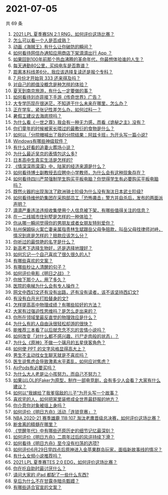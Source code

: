 # 2021-07-05

共 69 条

<!-- BEGIN -->
<!-- 最后更新时间 Mon Jul 05 2021 06:01:48 GMT+0800 (China Standard Time) -->

1. [2021 LPL 夏季赛SN 2:1 RNG，如何评价这场比赛？](https://www.zhihu.com/question/470013968)
2. [怎么可以看一个人是否成熟？](https://www.zhihu.com/question/415808060)
3. [动画《海贼王》有什么让你破防的瞬间？](https://www.zhihu.com/question/466340998)
4. [如何看待网信办通知应用商店下架滴滴出行 App ？](https://www.zhihu.com/question/470015739)
5. [如果回到100年前那个热血沸腾的革命年代，你最想体验谁的人生？](https://www.zhihu.com/question/460118166)
6. [每天通勤80公里，买纯电车是否靠谱？](https://www.zhihu.com/question/468510743)
7. [距离本科线差6分，我应该选择复读还是报个专科？](https://www.zhihu.com/question/467517153)
8. [7 月份才开始背 333 还来得及吗？](https://www.zhihu.com/question/405506994)
9. [对自己的颜值没概念是种怎样的体验？](https://www.zhihu.com/question/309262006)
10. [夏天到南京旅游，有什么一定要做的事？](https://www.zhihu.com/question/469022675)
11. [如何看待刘亦菲接下手游《传奇世界》广告？](https://www.zhihu.com/question/469422532)
12. [大专学历现在很迷茫，不知道干什么未来在哪里，怎么办？](https://www.zhihu.com/question/467003536)
13. [正在学车，紧张记性差怎么办，如何过科一？](https://www.zhihu.com/question/458621193)
14. [暑假工建议去海底捞吗？](https://www.zhihu.com/question/398756321)
15. [为什么看《一世之尊》我会有一种无力感，而看《诡秘之主》没有？](https://www.zhihu.com/question/466875284)
16. [你们童年的时候被家长喂过的最敷衍的食物是什么？](https://www.zhihu.com/question/462844792)
17. [如何以「分院帽喊出了我的分院结果：阿兹卡班」为开头写一篇小说?](https://www.zhihu.com/question/386972533)
18. [Windows有哪些神级软件？](https://www.zhihu.com/question/465494790)
19. [有什么好看的追妻火葬场小说？](https://www.zhihu.com/question/463891070)
20. [为什么最近吴京的表情包这么多?](https://www.zhihu.com/question/459051105)
21. [日本高中生真实生活是怎样的?](https://www.zhihu.com/question/358652855)
22. [《情深深雨濛濛》中，陆家的经济来源是什么？](https://www.zhihu.com/question/54479741)
23. [如何看待博士副教授去应聘中小学教师，为什么会有这种现象存在？](https://www.zhihu.com/question/469006927)
24. [如何看待四川严禁强制学生购买平板电脑？你觉得学生有必要购买平板电脑吗？](https://www.zhihu.com/question/469907647)
25. [既然火器的出现淘汰了欧洲骑士阶级为什么没有淘汰日本武士阶级?](https://www.zhihu.com/question/469293153)
26. [如何看待维他奶集团在采购部员工「恐怖袭击」警方并自杀后，发布的两面派声明？](https://www.zhihu.com/question/469732478)
27. [滴滴严重违法违规收集使用个人信息被下架，有哪些值得关注的信息？](https://www.zhihu.com/question/470016029)
28. [在一二线城市住别墅是怎样的一种体验？](https://www.zhihu.com/question/350485995)
29. [你从哪一瞬间觉得你的男朋友或者女朋友特别爱你？](https://www.zhihu.com/question/310415598)
30. [杭州保姆纵火案亡妻亲属指责林生斌跟岳父母争赔款，叫岳父母找律师对峙，情况到底是怎样的？赔款应该怎么分？](https://www.zhihu.com/question/469306984)
31. [你听过的最惊艳的名字是什么？](https://www.zhihu.com/question/265694919)
32. [新高考下选择生物好，还是选择地理好？](https://www.zhihu.com/question/463643144)
33. [如何忘记一个自己喜欢了很久很久的人?](https://www.zhihu.com/question/468233405)
34. [有哪些喜欢的文案？](https://www.zhihu.com/question/460143596)
35. [有哪些秒让人清醒的句子？](https://www.zhihu.com/question/464766380)
36. [如何评价电影《明日之战》？](https://www.zhihu.com/question/469466765)
37. [你放下那个人，用了多久？](https://www.zhihu.com/question/459105986)
38. [医院的电梯为什么会有专人操作？](https://www.zhihu.com/question/275348817)
39. [网文中西幻文还有没有出路，还有没有读者，该不该坚持西幻文?](https://www.zhihu.com/question/469646044)
40. [有没有白月光打脸替身的文?](https://www.zhihu.com/question/459071698)
41. [怎样提高高中物理成绩？有哪些较好的方法？](https://www.zhihu.com/question/20300295)
42. [大家有过强迫性思维吗？是怎么走出来的？](https://www.zhihu.com/question/400662217)
43. [你所在领域里最反直觉的物理效应是什么？](https://www.zhihu.com/question/466498607)
44. [为什么有的人自由泳很轻松却游的很快？](https://www.zhihu.com/question/368523197)
45. [能推荐三本看了以后就念念不忘的言情小说吗？](https://www.zhihu.com/question/420713607)
46. [如何改变「对什么都不感兴趣，行尸走肉般的状态」？](https://www.zhihu.com/question/31249796)
47. [为什么《原神》不做一个璃月的五星侠客角色？](https://www.zhihu.com/question/468594400)
48. [如何使 PPT 的文字风格显得高大上？](https://www.zhihu.com/question/26104860)
49. [男生不主动找女生聊天就是不喜欢吗？](https://www.zhihu.com/question/428269881)
50. [医生说焦虑会导致激素水平紊乱，如何应对焦虑？](https://www.zhihu.com/question/469907164)
51. [AirPods有必要买吗？](https://www.zhihu.com/question/465884888)
52. [为什么大人老是让小孩努力，而自己不努力？](https://www.zhihu.com/question/465729487)
53. [如果以LOL的Faker为原型，制作一部电竞剧，会有多少人会看？大家有什么建议？](https://www.zhihu.com/question/467272877)
54. [如何以“我嫁给了我爹宿敌的儿子”为开头写一个故事？](https://www.zhihu.com/question/425380931)
55. [喜欢宅的人，如何把家里装修成全世界最舒服的地方？](https://www.zhihu.com/question/35781319)
56. [你介意你对象被瑶上身吗？](https://www.zhihu.com/question/429956758)
57. [如何评价《明日方舟》活动「连锁竞赛」？](https://www.zhihu.com/question/469569572)
58. [NBA 2020-21 赛季雄鹿 118:107
    淘汰老鹰晋级总决赛，如何评价这场比赛？](https://www.zhihu.com/question/469901211)
59. [断舍离的精髓在哪里？](https://www.zhihu.com/question/25044125)
60. [《觉醒年代》中有哪些还原历史的细节记忆最深刻？](https://www.zhihu.com/question/451486276)
61. [如何评价《明日方舟》二周年过后的风评持续下滑？](https://www.zhihu.com/question/469788139)
62. [如何看待《明日方舟》至今没有扫荡的选项?](https://www.zhihu.com/question/469337436)
63. [如何评价6月29日早四点后原神进入金苹果群岛玩家，面临新故事线的情况？](https://www.zhihu.com/question/468978856)
64. [有什么女频小说推荐吗？](https://www.zhihu.com/question/457795893)
65. [2021 LPL 夏季赛TES 2:0
    EDG，如何评价这场比赛？](https://www.zhihu.com/question/469986525)
66. [你在吃自助时最讨厌什么？](https://www.zhihu.com/question/63212359)
67. [请问大家的 iPad 都配了一些什么东西?](https://www.zhihu.com/question/441947056)
68. [皇后为什么不在甘露寺暗杀甄嬛？](https://www.zhihu.com/question/323782581)
69. [有哪些适合官宣的文案？](https://www.zhihu.com/question/436157838)

<!-- END -->
